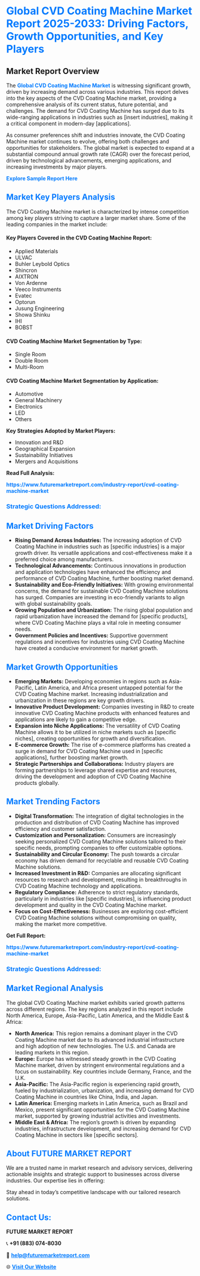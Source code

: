 <h1 style="color: #007BFF;">Global CVD Coating Machine Market Report 2025-2033: Driving Factors, Growth Opportunities, and Key Players</h1>

<section id="overview">
<h2>Market Report Overview</h2>
<p>The <a href="https://www.futuremarketreport.com/industry-report/cvd-coating-machine-market" style="color: #007BFF; text-decoration: none;"><strong>Global CVD Coating Machine Market</strong></a> is witnessing significant growth, driven by increasing demand across various industries. This report delves into the key aspects of the CVD Coating Machine market, providing a comprehensive analysis of its current status, future potential, and challenges. The demand for CVD Coating Machine has surged due to its wide-ranging applications in industries such as [insert industries], making it a critical component in modern-day [applications].</p>
<p>As consumer preferences shift and industries innovate, the CVD Coating Machine market continues to evolve, offering both challenges and opportunities for stakeholders. The global market is expected to expand at a substantial compound annual growth rate (CAGR) over the forecast period, driven by technological advancements, emerging applications, and increasing investments by major players.</p>
</section>

<section id="overview">
<p><a href="https://www.futuremarketreport.com/request-sample/reportId=42801" style="color: #007BFF; text-decoration: none;"><strong>Explore Sample Report Here</strong></a></p>
</section>

<section id="key-players">
<h2 style="color: #007BFF;">Market Key Players Analysis</h2>
<p>The CVD Coating Machine market is characterized by intense competition among key players striving to capture a larger market share. Some of the leading companies in the market include:</p>
<h4>Key Players Covered in the CVD Coating Machine Report:</h4>
<ul><li>Applied Materials</li><li>ULVAC</li><li>Buhler Leybold Optics</li><li>Shincron</li><li>AIXTRON</li><li>Von Ardenne</li><li>Veeco Instruments</li><li>Evatec</li><li>Optorun</li><li>Jusung Engineering</li><li>Showa Shinku</li><li>IHI</li><li>BOBST</li></ul>
<h4>CVD Coating Machine Market Segmentation by Type:</h4>
<ul><li>Single Room</li><li>Double Room</li><li>Multi-Room</li></ul>

<h4>CVD Coating Machine Market Segmentation by Application:</h4>
<ul><li>Automotive</li><li>General Machinery</li><li>Electronics</li><li>LED</li><li>Others</li></ul>
<p><strong>Key Strategies Adopted by Market Players:</strong></p>
<ul>
<li>Innovation and R&D</li>
<li>Geographical Expansion</li>
<li>Sustainability Initiatives</li>
<li>Mergers and Acquisitions</li>
</ul>
</section>

<section>
<p><strong>Read Full Analysis: </strong></p><a href="https://www.futuremarketreport.com/industry-report/cvd-coating-machine-market" style="color: #007BFF; text-decoration: none;"><strong>https://www.futuremarketreport.com/industry-report/cvd-coating-machine-market</strong></a>
<h3 style="color: #007BFF;">Strategic Questions Addressed:</h3>
</section>

<section id="driving-factors">
<h2 style="color: #007BFF;">Market Driving Factors</h2>
<ul>
<li><strong>Rising Demand Across Industries:</strong> The increasing adoption of CVD Coating Machine in industries such as [specific industries] is a major growth driver. Its versatile applications and cost-effectiveness make it a preferred choice among manufacturers.</li>
<li><strong>Technological Advancements:</strong> Continuous innovations in production and application technologies have enhanced the efficiency and performance of CVD Coating Machine, further boosting market demand.</li>
<li><strong>Sustainability and Eco-Friendly Initiatives:</strong> With growing environmental concerns, the demand for sustainable CVD Coating Machine solutions has surged. Companies are investing in eco-friendly variants to align with global sustainability goals.</li>
<li><strong>Growing Population and Urbanization:</strong> The rising global population and rapid urbanization have increased the demand for [specific products], where CVD Coating Machine plays a vital role in meeting consumer needs.</li>
<li><strong>Government Policies and Incentives:</strong> Supportive government regulations and incentives for industries using CVD Coating Machine have created a conducive environment for market growth.</li>
</ul>
</section>

<section id="growth-opportunities">
<h2 style="color: #007BFF;">Market Growth Opportunities</h2>
<ul>
<li><strong>Emerging Markets:</strong> Developing economies in regions such as Asia-Pacific, Latin America, and Africa present untapped potential for the CVD Coating Machine market. Increasing industrialization and urbanization in these regions are key growth drivers.</li>
<li><strong>Innovative Product Development:</strong> Companies investing in R&D to create innovative CVD Coating Machine products with enhanced features and applications are likely to gain a competitive edge.</li>
<li><strong>Expansion into Niche Applications:</strong> The versatility of CVD Coating Machine allows it to be utilized in niche markets such as [specific niches], creating opportunities for growth and diversification.</li>
<li><strong>E-commerce Growth:</strong> The rise of e-commerce platforms has created a surge in demand for CVD Coating Machine used in [specific applications], further boosting market growth.</li>
<li><strong>Strategic Partnerships and Collaborations:</strong> Industry players are forming partnerships to leverage shared expertise and resources, driving the development and adoption of CVD Coating Machine products globally.</li>
</ul>
</section>

<section id="trending-factors">
<h2 style="color: #007BFF;">Market Trending Factors</h2>
<ul>
<li><strong>Digital Transformation:</strong> The integration of digital technologies in the production and distribution of CVD Coating Machine has improved efficiency and customer satisfaction.</li>
<li><strong>Customization and Personalization:</strong> Consumers are increasingly seeking personalized CVD Coating Machine solutions tailored to their specific needs, prompting companies to offer customizable options.</li>
<li><strong>Sustainability and Circular Economy:</strong> The push towards a circular economy has driven demand for recyclable and reusable CVD Coating Machine solutions.</li>
<li><strong>Increased Investment in R&D:</strong> Companies are allocating significant resources to research and development, resulting in breakthroughs in CVD Coating Machine technology and applications.</li>
<li><strong>Regulatory Compliance:</strong> Adherence to strict regulatory standards, particularly in industries like [specific industries], is influencing product development and quality in the CVD Coating Machine market.</li>
<li><strong>Focus on Cost-Effectiveness:</strong> Businesses are exploring cost-efficient CVD Coating Machine solutions without compromising on quality, making the market more competitive.</li>
</ul>
</section>

<section>
<p><strong>Get Full Report: </strong></p><a href="https://www.futuremarketreport.com/industry-report/cvd-coating-machine-market" style="color: #007BFF; text-decoration: none;"><strong>https://www.futuremarketreport.com/industry-report/cvd-coating-machine-market</strong></a>
<h3 style="color: #007BFF;">Strategic Questions Addressed:</h3>
</section>


<section id="regional-analysis">
<h2 style="color: #007BFF;">Market Regional Analysis</h2>
<p>The global CVD Coating Machine market exhibits varied growth patterns across different regions. The key regions analyzed in this report include North America, Europe, Asia-Pacific, Latin America, and the Middle East & Africa:</p>
<ul>
<li><strong>North America:</strong> This region remains a dominant player in the CVD Coating Machine market due to its advanced industrial infrastructure and high adoption of new technologies. The U.S. and Canada are leading markets in this region.</li>
<li><strong>Europe:</strong> Europe has witnessed steady growth in the CVD Coating Machine market, driven by stringent environmental regulations and a focus on sustainability. Key countries include Germany, France, and the U.K.</li>
<li><strong>Asia-Pacific:</strong> The Asia-Pacific region is experiencing rapid growth, fueled by industrialization, urbanization, and increasing demand for CVD Coating Machine in countries like China, India, and Japan.</li>
<li><strong>Latin America:</strong> Emerging markets in Latin America, such as Brazil and Mexico, present significant opportunities for the CVD Coating Machine market, supported by growing industrial activities and investments.</li>
<li><strong>Middle East & Africa:</strong> The region’s growth is driven by expanding industries, infrastructure development, and increasing demand for CVD Coating Machine in sectors like [specific sectors].</li>
</ul>
</section>

<footer>
<h2 style="color: #007BFF;">About FUTURE MARKET REPORT</h2>
<p>We are a trusted name in market research and advisory services, delivering actionable insights and strategic support to businesses across diverse industries. Our expertise lies in offering:</p>

<p>Stay ahead in today’s competitive landscape with our tailored research solutions.</p>

<h2 style="color: #007BFF;">Contact Us:</h2>
<p><strong>FUTURE MARKET REPORT</strong></p>
<p>📞 <strong>+91 (883) 074-8030</strong></p>
<p>📧 <strong><a href="mailto:help@futuremarketreport.com" style="color: #007BFF;">help@futuremarketreport.com</a></strong></p>
<p>🌐 <strong><a href="https://www.futuremarketreport.com/" style="color: #007BFF;">Visit Our Website</a></strong></p>
</footer>